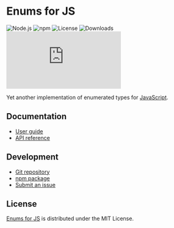 # Enums for JS
![Node.js](https://badgen.net/npm/node/@cedx/enum) ![npm](https://badgen.net/npm/v/@cedx/enum) ![License](https://badgen.net/npm/license/@cedx/enum) ![Downloads](https://badgen.net/npm/dt/@cedx/enum) ![Coverage](https://badgen.net/codecov/c/github/cedx/enum.js)

Yet another implementation of enumerated types for [JavaScript](https://developer.mozilla.org/docs/Web/JavaScript).

## Documentation
- [User guide](https://cedx.github.io/enum.js)
- [API reference](https://cedx.github.io/enum.js/api)

## Development
- [Git repository](https://github.com/cedx/enum.js)
- [npm package](https://www.npmjs.com/package/@cedx/enum)
- [Submit an issue](https://github.com/cedx/enum.js/issues)

## License
[Enums for JS](https://github.com/cedx/enum.js) is distributed under the MIT License.
